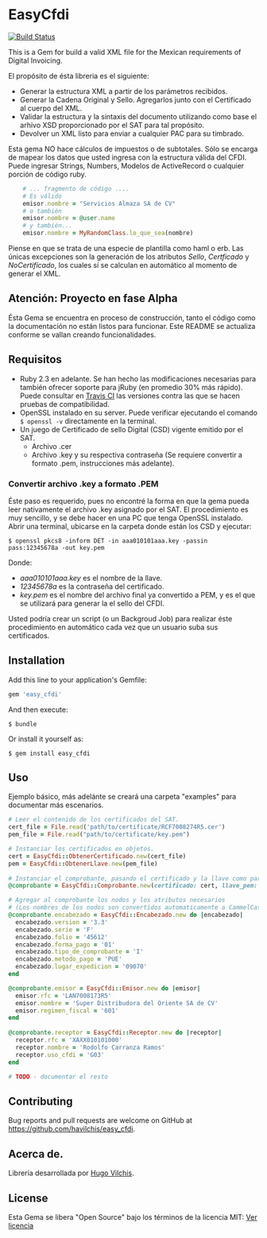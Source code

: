 # EasyCfdi
[![Build Status](https://travis-ci.org/havilchis/easy_cfdi.svg?branch=master)](https://travis-ci.org/havilchis/easy_cfdi)

This is a Gem for build a valid XML file for the Mexican requirements of Digital Invoicing.

El propósito de ésta libreria es el siguiente:
 * Generar la estructura XML a partir de los parámetros recibidos.
 * Generar la Cadena Original y Sello. Agregarlos junto con el Certificado al cuerpo del XML.
 * Validar la estructura y la sintaxis del documento utilizando como base el arhivo XSD proporcionado por el SAT para tal propósito.
 * Devolver un XML listo para enviar a cualquier PAC para su timbrado.   

Esta gema NO hace cálculos de impuestos o de subtotales. Sólo se encarga de mapear los datos que usted ingresa con la estructura válida del CFDI. Puede ingresar Strings, Numbers, Modelos de ActiveRecord o cualquier porción de código ruby. 
```ruby
    # ... fragmento de código ....
    # Es válido
    emisor.nombre = "Servicios Almaza SA de CV"
    # o también
    emisor.nombre = @user.name
    # y también...
    emisor.nombre = MyRandomClass.lo_que_sea(nombre)
```
Piense en que se trata de una especie de plantilla como haml o erb. 
Las únicas excepciones son la generación de los atributos *Sello*, *Certficado* y *NoCertificado*, los cuales sí se calculan en automático al momento de generar el XML.

## Atención: Proyecto en fase Alpha
Ésta Gema se encuentra en proceso de construcción, tanto el código como la documentación no están listos para funcionar. 
Este README se actualiza conforme se vallan creando funcionalidades.

## Requisitos

 - Ruby 2.3 en adelante. Se han hecho las modificaciones necesarias para también ofrecer soporte para jRuby (en promedio 30% más rápido). Puede consultar en [Travis CI](https://travis-ci.org/havilchis/easy_cfdi) las versiones contra las que se hacen pruebas de compatibilidad.
 - OpenSSL instalado en su server. Puede verificar ejecutando el comando `$ openssl -v` directamente en la terminal.
 - Un juego de Certificado de sello Digital (CSD) vigente emitido por el SAT.
	 - Archivo .cer
	 - Archivo .key y su respectiva contraseña (Se requiere convertir a formato .pem, instrucciones más adelante).

### Convertir archivo .key a formato .PEM
Éste paso es requerido, pues no encontré la forma en que la gema pueda leer nativamente el archivo .key asignado por el SAT.
El procedimiento es muy sencillo, y se debe hacer en una PC que tenga OpenSSL instalado.
Abrir una terminal, ubicarse en la carpeta donde están los CSD y ejecutar:

	$ openssl pkcs8 -inform DET -in aaa010101aaa.key -passin pass:12345678a -out key.pem
Donde:
 - *aaa010101aaa.key* es el nombre de la llave.
 - *12345678a* es la contraseña del certificado.
 - *key.pem* es el nombre del archivo final ya convertido a PEM, y es el que se utilizará para generar la el sello del CFDI.

Usted podría crear un script (o un Backgroud Job) para realizar éste procedimiento en automático cada vez que un usuario suba sus certificados.



## Installation

Add this line to your application's Gemfile:

```ruby
gem 'easy_cfdi'
```

And then execute:

    $ bundle

Or install it yourself as:

    $ gem install easy_cfdi

## Uso

Ejemplo básico, más adelánte se creará una carpeta "examples" para documentar más escenarios.

```ruby
# Leer el contenido de los certificados del SAT.
cert_file = File.read('path/to/certificate/RCF7008274R5.cer')
pem_file = File.read("path/to/certificate/key.pem")

# Instanciar los certificados en objetos.
cert = EasyCfdi::ObtenerCertificado.new(cert_file)
pem = EasyCfdi::ObtenerLlave.new(pem_file)
    
# Instanciar el comprobante, pasando el certificado y la llave como parámetros:
@comprobante = EasyCfdi::Comprobante.new(certificado: cert, llave_pem: pem)

# Agregar al comprobante los nodos y los atributos necesarios 
# (Los nombres de los nodos son convertidos automaticamente a CammelCase al momento de generar el XML):
@comprobante.encabezado = EasyCfdi::Encabezado.new do |encabezado|
  encabezado.version = '3.3'
  encabezado.serie = 'F'
  encabezado.folio = '45612'
  encabezado.forma_pago = '01'
  encabezado.tipo_de_comprobante = 'I'
  encabezado.metodo_pago = 'PUE'
  encabezado.lugar_expedicion = '09070'
end

@comprobante.emisor = EasyCfdi::Emisor.new do |emisor|
  emisor.rfc = 'LAN7008173R5'
  emisor.nombre = 'Super Distribudora del Oriente SA de CV'
  emisor.regimen_fiscal = '601'
end
    
@comprobante.receptor = EasyCfdi::Receptor.new do |receptor|
  receptor.rfc = 'XAXX010101000'
  receptor.nombre = 'Rodolfo Carranza Ramos'
  receptor.uso_cfdi = 'G03'
end

# TODO - documentar el resto
```

## Contributing

Bug reports and pull requests are welcome on GitHub at https://github.com/havilchis/easy_cfdi.

## Acerca de.

Librería desarrollada por [Hugo Vilchis](https://www.linkedin.com/in/havilchis).


## License

Esta Gema se libera "Open Source" bajo los términos de la licencia MIT: [Ver licencia](LICENCE)
